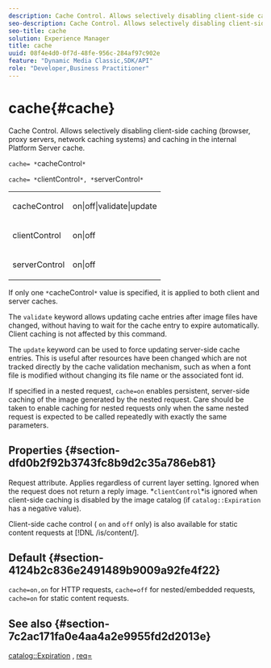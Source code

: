 ```yaml
---
description: Cache Control. Allows selectively disabling client-side caching (browser, proxy servers, network caching systems) and caching in the internal Platform Server cache.
seo-description: Cache Control. Allows selectively disabling client-side caching (browser, proxy servers, network caching systems) and caching in the internal Platform Server cache.
seo-title: cache
solution: Experience Manager
title: cache
uuid: 08f4e4d0-0f7d-48fe-956c-284af97c902e
feature: "Dynamic Media Classic,SDK/API"
role: "Developer,Business Practitioner"
---
```


# cache{#cache}

Cache Control. Allows selectively disabling client-side caching (browser, proxy servers, network caching systems) and caching in the internal Platform Server cache.

 `cache= *`cacheControl`*`

`cache= *`clientControl`*, *`serverControl`*`

<table id="simpletable_70ACECAEA02F400C83B598FA13F1D00B"> 
 <tr class="strow"> 
  <td class="stentry"> <p><span class="codeph"> <span class="varname"> cacheControl</span></span> </p> </td> 
  <td class="stentry"> <p><span class="codeph"> on|off|validate|update</span> </p> </td> 
 </tr> 
 <tr class="strow"> 
  <td class="stentry"> <p><span class="codeph"> <span class="varname"> clientControl</span></span> </p></td> 
  <td class="stentry"> <p><span class="codeph"> on|off</span> </p></td> 
 </tr> 
 <tr class="strow"> 
  <td class="stentry"> <p><span class="codeph"> <span class="varname"> serverControl</span></span> </p></td> 
  <td class="stentry"> <p><span class="codeph"> on|off</span> </p></td> 
 </tr> 
</table>

If only one `*`cacheControl`*` value is specified, it is applied to both client and server caches.

The `validate` keyword allows updating cache entries after image files have changed, without having to wait for the cache entry to expire automatically. Client caching is not affected by this command.

The `update` keyword can be used to force updating server-side cache entries. This is useful after resources have been changed which are not tracked directly by the cache validation mechanism, such as when a font file is modified without changing its file name or the associated font id.

If specified in a nested request, `cache=on` enables persistent, server-side caching of the image generated by the nested request. Care should be taken to enable caching for nested requests only when the same nested request is expected to be called repeatedly with exactly the same parameters.

## Properties {#section-dfd0b2f92b3743fc8b9d2c35a786eb81}

Request attribute. Applies regardless of current layer setting. Ignored when the request does not return a reply image. *`clientControl`*is ignored when client-side caching is disabled by the image catalog (if `catalog::Expiration` has a negative value).

Client-side cache control ( `on` and `off` only) is also available for static content requests at [!DNL /is/content/].

## Default {#section-4124b2c836e2491489b9009a92fe4f22}

`cache=on,on` for HTTP requests, `cache=off` for nested/embedded requests, `cache=on` for static content requests.

## See also {#section-7c2ac171fa0e4aa4a2e9955fd2d2013e}

[catalog::Expiration](../../../../../is-api/image-catalog/image-serving-api-ref/c-image-catalog-reference/c-image-svg-data-reference/c-image-data-reference/r-expiration-cat.md#reference-a7afd668ecbb4d2da65d86259aa6a28a) , [req=](../../../../../is-api/http-ref/image-serving-api-ref/c-http-protocol-reference/c-command-reference/r-req/r-req.md#reference-907cdb4a97034db7ad94695f25552e76) 
